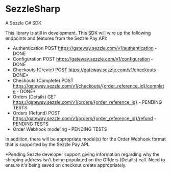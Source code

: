 # SezzleSharp
A Sezzle C# SDK

This library is still in development. This SDK will wire up the following endpoints and features from the Sezzle Pay API:

* Authentication POST https://gateway.sezzle.com/v1/authentication - DONE
* Configuration POST https://gateway.sezzle.com/v1/configuration - DONE
* Checkouts (Create) POST https://gateway.sezzle.com/v1/checkouts - DONE*
* Checkouts (Complete) POST https://gateway.sezzle.com/v1/checkouts/{order_reference_id}/complete - DONE*
* Orders (Details) GET https://gateway.sezzle.com/v1/orders/{order_reference_id} - PENDING TESTS
* Orders (Refund) POST https://gateway.sezzle.com/v1/orders/{order_reference_id}/refund - PENDING TESTS
* Order Webhook modeling - PENDING TESTS

In addition, there will be appropriate model(s) for the Order Webhook format that is supported by the Sezzle Pay API. 

*Pending Sezzle developer support giving information regarding why the shipping address isn't being populated on the ORders (Details) call. Need to ensure it's being saved on checkout create appropriately.
